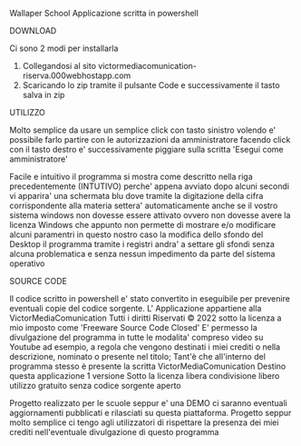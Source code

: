 Wallaper School 
Applicazione scritta in powershell 

DOWNLOAD

Ci sono 2 modi per installarla
1.  Collegandosi al sito victormediacomunication-riserva.000webhostapp.com
2.  Scaricando lo zip tramite il pulsante Code e successivamente il tasto salva in zip

UTILIZZO

Molto semplice da usare un semplice click con tasto sinistro 
volendo e' possibile farlo partire con le autorizzazioni da amministratore
facendo click con il tasto destro e' successivamente piggiare sulla scritta 
'Esegui come amministratore'

Facile e intuitivo 
il programma si mostra come descritto nella riga precedentemente (INTUTIVO) perche' appena avviato 
dopo alcuni secondi vi apparira' una schermata blu
dove tramite la digitazione della cifra corrispondente alla materia 
settera' automaticamente anche se il vostro sistema windows non dovesse essere attivato 
ovvero non dovesse avere la licenza Windows
che appunto non permette di mostrare e/o modificare alcuni paramentri in questo nostro caso
 la modifica dello sfondo del Desktop il programma tramite i registri andra' a settare gli sfondi
senza alcuna problematica e senza nessun impedimento da parte del sistema operativo

SOURCE CODE

Il codice scritto in powershell e' stato convertito in eseguibile per prevenire eventuali
copie del codice sorgente.
L' Applicazione appartiene alla VictorMediaComunication 
Tutti i diritti Riservati © 2022 sotto la licenza a mio imposto
come 'Freeware Source Code Closed'
E' permesso la divulgazione del programma in tutte le modalita'
compreso video su Youtube ad esempio, a regola che vengono destinati i miei crediti o nella descrizione,
nominato o presente nel titolo;
Tant'è che all'interno del programma stesso è presente la scritta 
VictorMediaComunication 
Destino questa applicazione 1 versione 
Sotto la licenza libera condivisione libero utilizzo gratuito senza codice sorgente aperto

Progetto realizzato per le scuole seppur e' una DEMO 
ci saranno eventuali aggiornamenti pubblicati e rilasciati su questa piattaforma.
Progetto seppur molto semplice ci tengo agli utilizzatori di rispettare la presenza dei miei crediti 
nell'eventuale divulgazione di questo programma
